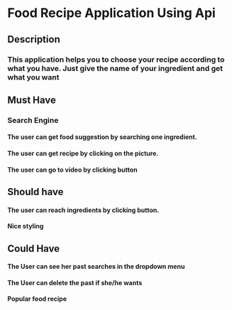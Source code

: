 # Food Recipe Application Using Api

## Description

### This application helps you to choose your recipe according to what you have. Just give the name of your ingredient and get what you want

## Must Have

### Search Engine

#### The user can get food suggestion by searching one ingredient.

#### The user can get recipe by clicking on the picture.

#### The user can go to video by clicking button

## Should have

#### The user can reach ingredients by clicking button.

#### Nice styling

## Could Have

#### The User can see her past searches in the dropdown menu

#### The User can delete the past if she/he wants

#### Popular food recipe